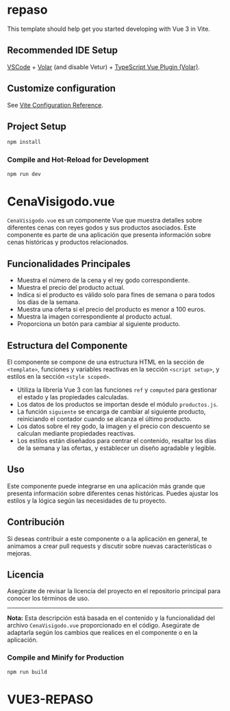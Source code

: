 # repaso

This template should help get you started developing with Vue 3 in Vite.

## Recommended IDE Setup

[VSCode](https://code.visualstudio.com/) + [Volar](https://marketplace.visualstudio.com/items?itemName=Vue.volar) (and disable Vetur) + [TypeScript Vue Plugin (Volar)](https://marketplace.visualstudio.com/items?itemName=Vue.vscode-typescript-vue-plugin).

## Customize configuration

See [Vite Configuration Reference](https://vitejs.dev/config/).

## Project Setup

```sh
npm install
```

### Compile and Hot-Reload for Development

```sh
npm run dev
```

# CenaVisigodo.vue

`CenaVisigodo.vue` es un componente Vue que muestra detalles sobre diferentes cenas con reyes godos y sus productos asociados. Este componente es parte de una aplicación que presenta información sobre cenas históricas y productos relacionados.

## Funcionalidades Principales

- Muestra el número de la cena y el rey godo correspondiente.
- Muestra el precio del producto actual.
- Indica si el producto es válido solo para fines de semana o para todos los días de la semana.
- Muestra una oferta si el precio del producto es menor a 100 euros.
- Muestra la imagen correspondiente al producto actual.
- Proporciona un botón para cambiar al siguiente producto.

## Estructura del Componente

El componente se compone de una estructura HTML en la sección de `<template>`, funciones y variables reactivas en la sección `<script setup>`, y estilos en la sección `<style scoped>`.

- Utiliza la librería Vue 3 con las funciones `ref` y `computed` para gestionar el estado y las propiedades calculadas.
- Los datos de los productos se importan desde el módulo `productos.js`.
- La función `siguiente` se encarga de cambiar al siguiente producto, reiniciando el contador cuando se alcanza el último producto.
- Los datos sobre el rey godo, la imagen y el precio con descuento se calculan mediante propiedades reactivas.
- Los estilos están diseñados para centrar el contenido, resaltar los días de la semana y las ofertas, y establecer un diseño agradable y legible.

## Uso

Este componente puede integrarse en una aplicación más grande que presenta información sobre diferentes cenas históricas. Puedes ajustar los estilos y la lógica según las necesidades de tu proyecto.

## Contribución

Si deseas contribuir a este componente o a la aplicación en general, te animamos a crear pull requests y discutir sobre nuevas características o mejoras.

## Licencia

Asegúrate de revisar la licencia del proyecto en el repositorio principal para conocer los términos de uso.

---

**Nota:** Esta descripción está basada en el contenido y la funcionalidad del archivo `CenaVisigodo.vue` proporcionado en el código. Asegúrate de adaptarla según los cambios que realices en el componente o en la aplicación.


### Compile and Minify for Production

```sh
npm run build
```
# VUE3-REPASO
